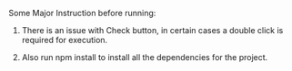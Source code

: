 Some Major Instruction before running: 

1. There is an issue with Check button, in certain cases a double click is required for execution.

2. Also run npm install to install all the dependencies for the project.

